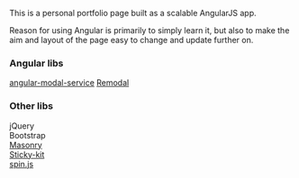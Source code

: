 This is a personal portfolio page built as a scalable AngularJS app.

Reason for using Angular is primarily to simply learn it, but also to make the aim and layout of the page easy to change and update further on.

### Angular libs
[angular-modal-service](https://github.com/dwmkerr/angular-modal-service)
[Remodal](https://github.com/VodkaBears/Remodal)

### Other libs
jQuery  
Bootstrap  
[Masonry](http://masonry.desandro.com/)  
[Sticky-kit](http://leafo.net/sticky-kit/)  
[spin.js](http://fgnass.github.io/spin.js/)  
